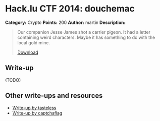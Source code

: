 # Hack.lu CTF 2014: douchemac

**Category:** Crypto
**Points:** 200
**Author:** martin
**Description:**

> Our companion Jesse James shot a carrier pigeon. It had a letter containing weird characters. Maybe it has something to do with the local gold mine.
>
> [Download](douchemac_5386355bd9a1a4b11b196480f2e6ed78.pcap)

## Write-up

(TODO)

## Other write-ups and resources

* [Write-up by tasteless](http://tasteless.eu/2014/10/hack-lu-ctf-2014-douchemac/)
* [Write-up by captchaflag](http://www.captchaflag.com/blog/2014/10/24/hack-dot-lu-2014-douchemac/)
